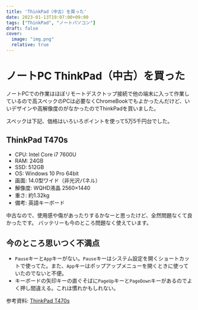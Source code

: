 ```yaml
---
title: 'ThinkPad（中古）を買った'
date: 2023-01-13T19:07:00+09:00
tags: ["ThinkPad", "ノートパソコン"]
draft: false
cover:
  image: "img.png"
  relative: true
---
```


# ノートPC ThinkPad（中古）を買った

ノートPCでの作業はほぼリモートデスクトップ接続で他の端末に入って作業しているので高スペックのPCは必要なくChromeBookでもよかったんだけど、いいデザインや高解像度のがなかったのでThinkPadを買いました。

スペックは下記、価格はいろいろポイントを使って5万5千円台でした。

## ThinkPad T470s

- CPU: Intel Core i7 7600U
- RAM: 24GB
- SSD: 512GB
- OS: Windows 10 Pro 64bit
- 画面: 14.0型ワイド（非光沢パネル）
- 解像度: WQHD液晶 2560×1440
- 重さ: 約1.32kg
- 備考: 英語キーボード

中古なので、使用感や傷があったりするかなーと思ったけど、全然問題なくて良かったです。
バッテリーも今のところ問題なく使えています。

## 今のところ思いつく不満点
- `Pause`キーと`App`キーがない。`Pause`キーはシステム設定を開くショートカットで使ってた。また、`App`キーはポップアップメニューを開くときに使っていたのでないと不便。
- キーボードの矢印キーの直ぐそばに`PageUp`キーと`PageDown`キーがあるのでよく押し間違える。これは慣れかもしれない。

参考資料: [ThinkPad T470s](https://www.lenovojp.com/business/product/note/pdf/thinkpad_t470s.pdf)